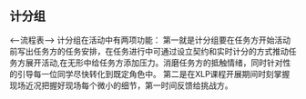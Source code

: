 ## 计分组
<--流程表-->
计分组在活动中有两项功能：
第一就是计分组要在任务方开始活动前写出任务方的任务安排，在任务进行中可通过设立契约和实时计分的方式推动任务方展开活动,在无形中给任务方添加压力。消磨任务方的抵触情绪，同时针对性的引导每一位同学尽快转化到既定角色中。
第二是在XLP课程开展期间时刻掌握现场近况把握好现场每个微小的细节，第一时间反馈给挑战方。
